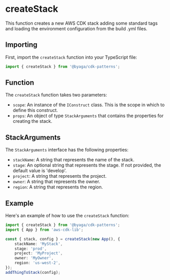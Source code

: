 # createStack

This function creates a new AWS CDK stack adding some standard tags and loading the environment configuration from the build .yml files.

## Importing

First, import the `createStack` function into your TypeScript file:

```typescript
import { createStack } from '@byaga/cdk-patterns';
```

## Function

The `createStack` function takes two parameters:

- `scope`: An instance of the `IConstruct` class. This is the scope in which to define this construct.
- `props`: An object of type `StackArguments` that contains the properties for creating the stack.

## StackArguments

The `StackArguments` interface has the following properties:

- `stackName`: A string that represents the name of the stack.
- `stage`: An optional string that represents the stage. If not provided, the default value is 'develop'.
- `project`: A string that represents the project.
- `owner`: A string that represents the owner.
- `region`: A string that represents the region.

## Example

Here's an example of how to use the `createStack` function:

```typescript
import { createStack } from '@byaga/cdk-patterns';
import { App } from 'aws-cdk-lib';

const { stack, config } = createStack(new App(), {
    stackName: 'MyStack',
    stage: 'prod',
    project: 'MyProject',
    owner: 'MyOwner',
    region: 'us-west-2',
});
addThingToStack(config);
```